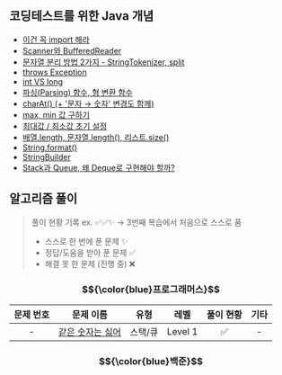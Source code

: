## 코딩테스트를 위한 Java 개념 

- [이건 꼭 import 해라](https://velog.io/@seomiyoung1124/%EC%9D%B4%EA%B1%B4-%EA%BC%AD-import-%ED%95%B4%EB%9D%BC-kptlco5i)
- [Scanner와 BufferedReader](https://velog.io/@seomiyoung1124/Scanner%EC%99%80-BufferedReader)
- [문자열 분리 방법 2가지 - StringTokenizer, split](https://velog.io/@seomiyoung1124/%EC%9E%85%EB%A0%A5-%EB%AC%B8%EC%9E%90%EC%97%B4%EC%9D%84-%EA%B3%B5%EB%B0%B1%EC%9D%84-%EB%82%98%EB%88%A0%EC%84%9C-2%EC%B0%A8%EC%9B%90-%EB%B0%B0%EC%97%B4%EC%97%90-%EC%A0%80%EC%9E%A5%ED%95%98%EA%B8%B0)
- [throws Exception](https://velog.io/@seomiyoung1124/throws-Exception)
- [int VS long](https://velog.io/@seomiyoung1124/int-VS-long)
- [파싱(Parsing) 함수, 형 변환 함수](https://velog.io/@seomiyoung1124/%ED%8C%8C%EC%8B%B1Parsing-%ED%95%A8%EC%88%98-%ED%98%95-%EB%B3%80%ED%99%98-%ED%95%A8%EC%88%98)
- [charAt() (+ '문자 → 숫자' 변경도 함께)](https://velog.io/@seomiyoung1124/charAt)
- [max, min 값 구하기](https://velog.io/@seomiyoung1124/max-min-%EA%B0%92-%EA%B5%AC%ED%95%98%EA%B8%B0)
- [최대값 / 최소값 초기 설정](https://velog.io/@seomiyoung1124/%EC%B5%9C%EB%8C%80%EA%B0%92-%EC%B5%9C%EC%86%8C%EA%B0%92-%EC%B4%88%EA%B8%B0-%EC%84%A4%EC%A0%95)
- [배열.length, 문자열.length(), 리스트.size()](https://velog.io/@seomiyoung1124/length-length)
- [String.format()](https://velog.io/@seomiyoung1124/String.format-printf)
- [StringBuilder](https://velog.io/@seomiyoung1124/StringBuilder)
- [Stack과 Queue, 왜 Deque로 구현해야 할까?](https://velog.io/@seomiyoung1124/Stack%EA%B3%BC-Queue-%EC%99%9C-Deque%EB%A1%9C-%EA%B5%AC%ED%98%84%ED%95%B4%EC%95%BC-%ED%95%A0%EA%B9%8C)

## 알고리즘 풀이
> 풀이 현황 기록
> ex. ✅✅✨ → 3번째 복습에서 처음으로 스스로 품
> - 스스로 한 번에 푼 문제	✨
> - 정답/도움을 받아 푼 문제	✅
> - 해결 못 한 문제 (진행 중)	❌

### $${\color{blue}프로그래머스}$$

| 문제 번호 | 문제 이름     | 유형   | 레벨   | 풀이 현황 | 기타
|:--------:|:------------:|:-----:|:------:|:--------:|:--------:|
| -        | [같은 숫자는 싫어](naver.com) | 스택/큐 | Level 1 | ✅       | -     |


### $${\color{blue}백준}$$
